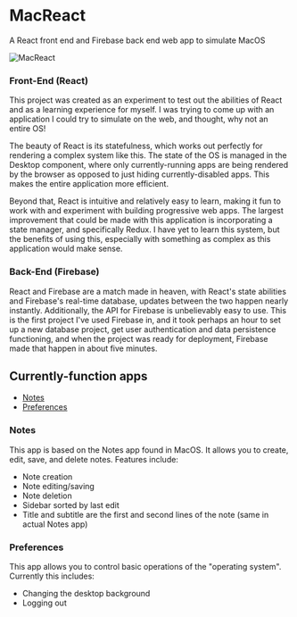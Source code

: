 # MacReact
A React front end and Firebase back end web app to simulate MacOS

![MacReact](https://i.imgur.com/3OOQrUg.png)

### Front-End (React)

This project was created as an experiment to test out the abilities of React and as a learning experience for myself. I was trying to come up with an application I could try to simulate on the web, and thought, why not an entire OS!

The beauty of React is its statefulness, which works out perfectly for rendering a complex system like this. The state of the OS is managed in the Desktop component, where only currently-running apps are being rendered by the browser as opposed to just hiding currently-disabled apps. This makes the entire application more efficient.

Beyond that, React is intuitive and relatively easy to learn, making it fun to work with and experiment with building progressive web apps. The largest improvement that could be made with this application is incorporating a state manager, and specifically Redux. I have yet to learn this system, but the benefits of using this, especially with something as complex as this application would make sense.

### Back-End (Firebase)
React and Firebase are a match made in heaven, with React's state abilities and Firebase's real-time database, updates between the two happen nearly instantly. Additionally, the API for Firebase is unbelievably easy to use. This is the first project I've used Firebase in, and it took perhaps an hour to set up a new database project, get user authentication and data persistence functioning, and when the project was ready for deployment, Firebase made that happen in about five minutes.

## Currently-function apps
* [Notes](#notes)
* [Preferences](#preferences)

### Notes
This app is based on the Notes app found in MacOS. It allows you to create, edit, save, and delete notes. Features include:
* Note creation
* Note editing/saving
* Note deletion
* Sidebar sorted by last edit
* Title and subtitle are the first and second lines of the note (same in actual Notes app)

### Preferences
This app allows you to control basic operations of the "operating system". Currently this includes:
* Changing the desktop background
* Logging out
